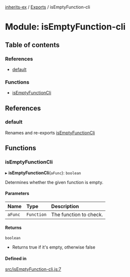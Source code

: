 [inherits-ex](../README.md) / [Exports](../modules.md) / isEmptyFunction-cli

# Module: isEmptyFunction-cli

## Table of contents

### References

- [default](isEmptyFunction_cli.md#default)

### Functions

- [isEmptyFunctionCli](isEmptyFunction_cli.md#isemptyfunctioncli)

## References

### default

Renames and re-exports [isEmptyFunctionCli](isEmptyFunction_cli.md#isemptyfunctioncli)

## Functions

### isEmptyFunctionCli

▸ **isEmptyFunctionCli**(`aFunc`): `boolean`

Determines whether the given function is empty.

#### Parameters

| Name | Type | Description |
| :------ | :------ | :------ |
| `aFunc` | `Function` | The function to check. |

#### Returns

`boolean`

- Returns true if it's empty, otherwise false

#### Defined in

[src/isEmptyFunction-cli.js:7](https://github.com/snowyu/inherits-ex.js/blob/ec2431d/src/isEmptyFunction-cli.js#L7)
